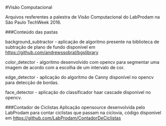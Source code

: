 #Visão Computacional

Arquivos resferentes a palestra de Visão Computacional do LabProdam na São Paulo TechWeek 2016.

###Conteúdo das pastas

background_subtractor - aplicação de algoritmo presente na biblioteca de subtração de plano de fundo disponível em https://github.com/andrewssobral/bgslibrary

color_detector - algoritmo desenvolvido com opencv para segmentar uma imagem de acordo com a escolha de um intervalo de cor.

edge_detector - aplicação do algoritmo de Canny disponível no opencv para detecção de bordas.

face_detector - aplicação do classificador haar cascade disponível no opencv.

###Contador de Ciclistas
Aplicação opensource desenvolvida pelo LabProdam para contar ciclistas que passam na ciclovia, código disponível em https://github.com/LabProdam/ContadorDeCiclistas

